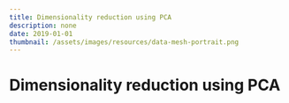 ```yaml
---
title: Dimensionality reduction using PCA
description: none
date: 2019-01-01
thumbnail: /assets/images/resources/data-mesh-portrait.png
---
```


# Dimensionality reduction using PCA
